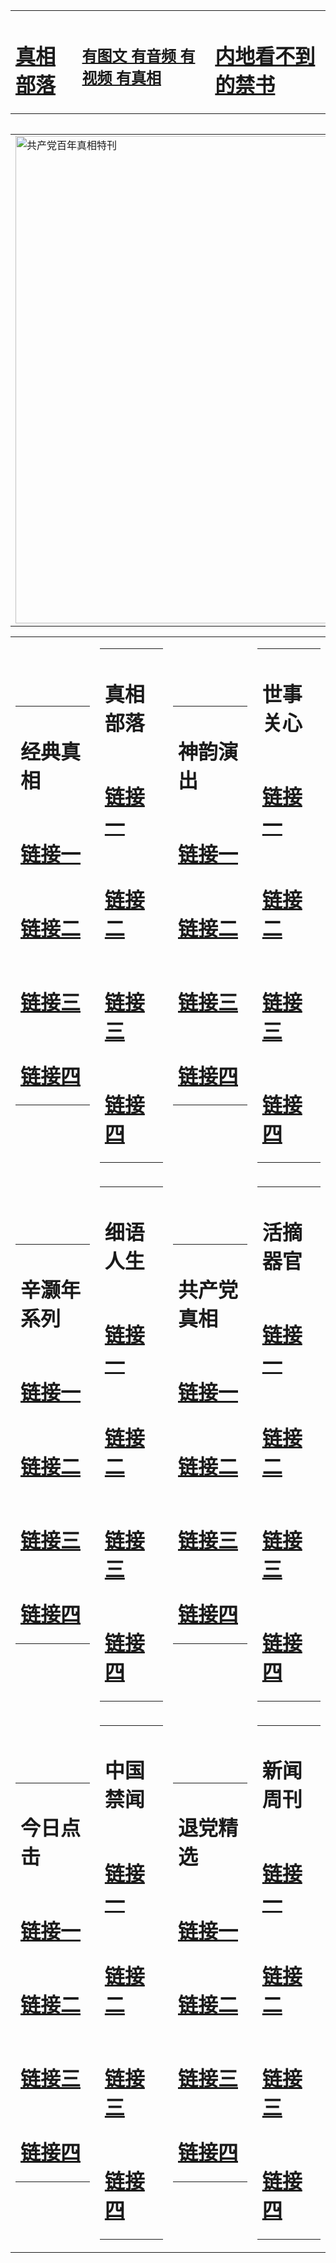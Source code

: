 <table><tr><td><H1><a href="http://t.cn/RXHgjL7">真相部落</a></H1></td><td><H2><a href="http://t.cn/RXHgjrU">有图文 有音频 有视频 有真相</a></H2><td><H1><a href="http://t.cn/RXHgYNl"> 内地看不到的禁书</a></H1></td></table><table><table><tr><td><a href="http://t.cn/RXHgTyX"><img src="http://7777.y75.fikrifaizah.org/zx/bngcd/gcdbnzx.jpg" width="780"  border="0" alt="共产党百年真相特刊"></a></td></tr></table><table><tr><td><table><tr><td ><h1>经典真相</h1></td></tr><tr><td><h1>  <a href="http://t.cn/RXHgjwe" target=_blank>链接一</a>  </h1></td></tr><tr><td><h1>  <a href="http://t.cn/RXHgjU4" target=_blank>链接二</a>  </h1></td></tr><tr><td><h1>  <a href="http://po.st/EaEz7s" target=_blank>链接三</a>  </h1></td></tr><tr><td><h1>  <a href="http://t.cn/RXHgjM1" target=_blank>链接四</a>  </h1></td></tr></table></td><td><table><tr><td ><h1>真相部落</h1></td></tr><tr><td><h1>  <a href="http://t.cn/RXHgjod" target=_blank>链接一</a>  </h1></td></tr><tr><td><h1>  <a href="http://t.cn/RXHgjCc" target=_blank>链接二</a>  </h1></td></tr><tr><td><h1>  <a href="http://po.st/et6mnf" target=_blank>链接三</a>  </h1></td></tr><tr><td><h1>  <a href="http://t.cn/RXHgjQ7" target=_blank>链接四</a>  </h1></td></tr></table></td><td><table><tr><td ><h1>神韵演出</h1></td></tr><tr><td><h1>  <a href="http://t.cn/RXHgj3c" target=_blank>链接一</a>  </h1></td></tr><tr><td><h1>  <a href="http://t.cn/RXHgjgA" target=_blank>链接二</a>  </h1></td></tr><tr><td><h1>  <a href="http://po.st/5crWaD" target=_blank>链接三</a>  </h1></td></tr><tr><td><h1>  <a href="http://po.st/gssRx2" target=_blank>链接四</a>  </h1></td></tr></table></td><td><table><tr><td ><h1>世事关心</h1></td></tr><tr><td><h1>  <a href="http://t.cn/RXHgY4e" target=_blank>链接一</a>  </h1></td></tr><tr><td><h1>  <a href="http://t.cn/RXHgYq7" target=_blank>链接二</a>  </h1></td></tr><tr><td><h1>  <a href="http://po.st/7Qne0n" target=_blank>链接三</a>  </h1></td></tr><tr><td><h1>  <a href="http://po.st/MGuRGq" target=_blank>链接四</a>  </h1></td></tr></table></td></tr><tr><td><table><tr><td ><h1>辛灏年系列</h1></td></tr><tr><td><h1>  <a href="http://t.cn/RXHgYCX" target=_blank>链接一</a>  </h1></td></tr><tr><td><h1>  <a href="http://t.cn/RXHgYpD" target=_blank>链接二</a>  </h1></td></tr><tr><td><h1>  <a href="http://t.cn/RXHg0D0" target=_blank>链接三</a>  </h1></td></tr><tr><td><h1>  <a href="http://po.st/PdRVID" target=_blank>链接四</a>  </h1></td></tr></table></td><td><table><tr><td ><h1>细语人生</h1></td></tr><tr><td><h1>  <a href="http://t.cn/RXHgY3p" target=_blank>链接一</a>  </h1></td></tr><tr><td><h1>  <a href="http://t.cn/RXHgYBF" target=_blank>链接二</a>  </h1></td></tr><tr><td><h1>  <a href="http://t.cn/RXHgOVS" target=_blank>链接三</a>  </h1></td></tr><tr><td><h1>  <a href="http://po.st/qbZiSS" target=_blank>链接四</a>  </h1></td></tr></table></td><td><table><tr><td ><h1>共产党真相</h1></td></tr><tr><td><h1>  <a href="http://t.cn/RXHgTyX" target=_blank>链接一</a>  </h1></td></tr><tr><td><h1>  <a href="http://t.cn/RXHgTG5" target=_blank>链接二</a>  </h1></td></tr><tr><td><h1>  <a href="http://t.cn/RXHgT5x" target=_blank>链接三</a>  </h1></td></tr><tr><td><h1>  <a href="http://po.st/vsyuzV" target=_blank>链接四</a>  </h1></td></tr></table></td><td><table><tr><td ><h1>活摘器官</h1></td></tr><tr><td><h1>  <a href="http://t.cn/RXHgTNA" target=_blank>链接一</a>  </h1></td></tr><tr><td><h1>  <a href="http://t.cn/RXHgTNA" target=_blank>链接二</a>  </h1></td></tr><tr><td><h1>  <a href="http://t.cn/RXHgTWW" target=_blank>链接三</a>  </h1></td></tr><tr><td><h1>  <a href="http://po.st/EzTWpA" target=_blank>链接四</a>  </h1></td></tr></table></td></tr><tr><td><table><tr><td ><h1>今日点击</h1></td></tr><tr><td><h1>  <a href="http://t.cn/RXHgTeA" target=_blank>链接一</a>  </h1></td></tr><tr><td><h1>  <a href="http://t.cn/RXHgTki" target=_blank>链接二</a>  </h1></td></tr><tr><td><h1>  <a href="http://t.cn/RXHgWxq" target=_blank>链接三</a>  </h1></td></tr><tr><td><h1>  <a href="http://po.st/VFz3Vy" target=_blank>链接四</a>  </h1></td></tr></table></td><td><table><tr><td ><h1>中国禁闻</h1></td></tr><tr><td><h1>  <a href="http://t.cn/RXHgHqy" target=_blank>链接一</a>  </h1></td></tr><tr><td><h1>  <a href="http://t.cn/RXHgHc7" target=_blank>链接二</a>  </h1></td></tr><tr><td><h1>  <a href="http://t.cn/RXHgHfW" target=_blank>链接三</a>  </h1></td></tr><tr><td><h1>  <a href="http://po.st/tcApHj" target=_blank>链接四</a>  </h1></td></tr></table></td><td><table><tr><td ><h1>退党精选</h1></td></tr><tr><td><h1>  <a href="http://t.cn/RXHgHOt" target=_blank>链接一</a>  </h1></td></tr><tr><td><h1>  <a href="http://t.cn/RXHgHlE" target=_blank>链接二</a>  </h1></td></tr><tr><td><h1>  <a href="http://t.cn/RXHgHTq" target=_blank>链接三</a>  </h1></td></tr><tr><td><h1>  <a href="http://po.st/e1PRbG" target=_blank>链接四</a>  </h1></td></tr></table></td><td><table><tr><td ><h1>新闻周刊</h1></td></tr><tr><td><h1>  <a href="http://t.cn/RXHgHkZ" target=_blank>链接一</a>  </h1></td></tr><tr><td><h1>  <a href="http://t.cn/RXHgHsM" target=_blank>链接二</a>  </h1></td></tr><tr><td><h1>  <a href="http://po.st/yFWGWO" target=_blank>链接三</a>  </h1></td></tr><tr><td><h1>  <a href="http://po.st/T6Rzka" target=_blank>链接四</a>  </h1></td></tr></table></td></tr></table>

